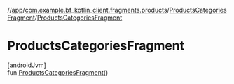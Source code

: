 //[app](../../../index.md)/[com.example.bf_kotlin_client.fragments.products](../index.md)/[ProductsCategoriesFragment](index.md)/[ProductsCategoriesFragment](-products-categories-fragment.md)

# ProductsCategoriesFragment

[androidJvm]\
fun [ProductsCategoriesFragment](-products-categories-fragment.md)()
